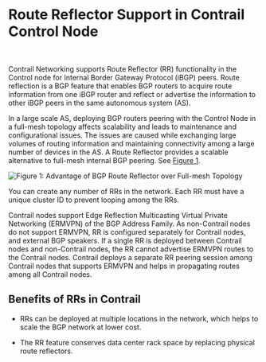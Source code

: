 # Route Reflector Support in Contrail Control Node

 

Contrail Networking supports Route Reflector (RR) functionality in the
Control node for Internal Border Gateway Protocol (iBGP) peers. Route
reflection is a BGP feature that enables BGP routers to acquire route
information from one iBGP router and reflect or advertise the
information to other iBGP peers in the same autonomous system (AS).

In a large scale AS, deploying BGP routers peering with the Control Node
in a full-mesh topology affects scalability and leads to maintenance and
configurational issues. The issues are caused while exchanging large
volumes of routing information and maintaining connectivity among a
large number of devices in the AS. A Route Reflector provides a scalable
alternative to full-mesh internal BGP peering. See
[Figure 1](contrail-route-reflectors.html#route-reflector-contrail).

![Figure 1: Advantage of BGP Route Reflector over Full-mesh
Topology](documentation/images/g300492.png)

You can create any number of RRs in the network. Each RR must have a
unique cluster ID to prevent looping among the RRs.

Contrail nodes support Edge Reflection Multicasting Virtual Private
Networking (ERMVPN) of the BGP Address Family. As non-Contrail nodes do
not support ERMVPN, RR is configured separately for Contrail nodes, and
external BGP speakers. If a single RR is deployed between Contrail nodes
and non-Contrail nodes, the RR cannot advertise ERMVPN routes to the
Contrail nodes. Contrail deploys a separate RR peering session among
Contrail nodes that supports ERMVPN and helps in propagating routes
among all Contrail nodes.

## Benefits of RRs in Contrail

-   RRs can be deployed at multiple locations in the network, which
    helps to scale the BGP network at lower cost.

-   The RR feature conserves data center rack space by replacing
    physical route reflectors.

 
